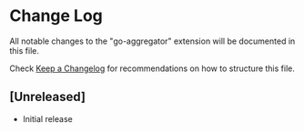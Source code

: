 # Change Log

All notable changes to the "go-aggregator" extension will be documented in this file.

Check [Keep a Changelog](http://keepachangelog.com/) for recommendations on how to structure this file.

## [Unreleased]

- Initial release